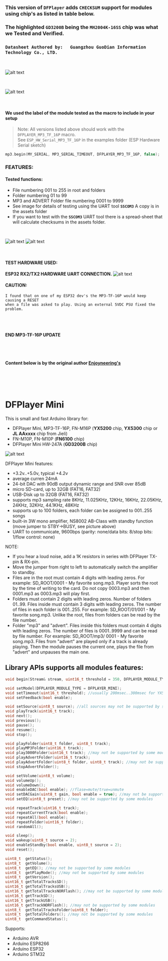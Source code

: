 ### This version of `DFPlayer` adds `CHECKSUM` support for modules using chip's as listed in table below.
### The highlighted `GD3200B` being the `MH2004K-16SS` chip was what we Tested and Verified.
### `Datasheet Authored by:` &nbsp;&nbsp;&nbsp;&nbsp; `Guangzhou GuoDian Information Technology Co., LTD.`

<br>

![alt text](https://github.com/macca448/DFPlayer/blob/main/images/supported_chips_chart.png)

<br>

![alt text](https://github.com/macca448/DFPlayer/blob/main/images/mh2024K_16SS.png)

<br>

#### We used the label of the module tested as the macro to include in your setup
> Note: All versions listed above should work with the `DFPLAYER_MP3_TF_16P` macro.
> <br>
> See `ESP_HW_Serial_MP3_TF_16P` in the examples folder (ESP Hardware Serial sketch)
```c++
mp3.begin(MY_SERIAL, MP3_SERIAL_TIMEOUT, DFPLAYER_MP3_TF_16P, false);
```
### FEATURES:
#### Tested functions:
* File numbering 001 to 255 in root and folders
* Folder numbering 01 to 99
* MP3 and ADVERT Folder file numbering 0001 to 9999
* See image for details of testing using the UART tool **`SSCOM3`** A copy is in the assets folder
* If you want to test with the **`SSCOM3`** UART tool there is a spread-sheet that will calculate checksums in the assets folder. 

<br>

![alt text](https://github.com/macca448/DFPlayer/blob/main/images/file_and_directory_tree_naming.png)
![alt text](https://github.com/macca448/DFPlayer/blob/main/images/SSCOM.jpg)

<br>


#### TEST HARDWARE USED: 
**ESP32 RX2/TX2 HARDWARE UART CONNECTION.**
![alt text](https://github.com/macca448/DFPlayer/blob/main/images/MP3_TF_16P_ESP_wiring.png)
<br>
#### CAUTION:

```
I found that on one of my ESP32 dev's the MP3-TF-16P would keep causing a RESET
when a file was asked to play. Using an external 5VDC PSU fixed the problem.
```

<br>
<br>

#### END MP3-TF-16P UPDATE
<br>
<br>

#### Content below is by the original author [Enjoyneering's](https://github.com/enjoyneering/DFPlayer)

<br>
<br>
<br>

# DFPlayer Mini
This is small and fast Arduino library for:
 - DFPlayer Mini, MP3-TF-16P, FN-M16P (**YX5200** chip, **YX5300** chip or **JL AAxxxx** chip from Jieli)
 - FN-M10P, FN-M10P (**FN6100** chip)
 - DFPlayer Mini HW-247A (**GD3200B** chip)

![alt text][dfplayer_mini_mod_image]

DFPlayer Mini features:
- +3.2v..+5.0v, typical +4.2v
- average curren 24mA
- 24-bit DAC with 90dB output dynamic range and SNR over 85dB
- micro SD-card, up to 32GB (FAT16, FAT32)
- USB-Disk up to 32GB (FAT16, FAT32)
- supports mp3 sampling rate 8KHz, 11.025KHz, 12KHz, 16KHz, 22.05KHz, 24KHz, 32KHz, 44.1KHz, 48KHz
- supports up to 100 folders, each folder can be assigned to 001..255 songs
- built-in 3W mono amplifier, NS8002 AB-Class with standby function (move jumper to STBY->BUSY, see picture above)
- UART to communicate, 9600bps (parity: none/data bits: 8/stop bits: 1/flow control: none)

NOTE:
- If you hear a loud noise, add a 1K resistors in series with DFPlayer TX-pin & RX-pin.
- Move the jumper from right to left to automatically switch the amplifier to standby.
- Files are in the root must contain 4 digits with leading zeros. For example: SD_ROOT/0001 - My favorite song.mp3. Player sorts the root by the time of writing to the card. Do not copy 0003.mp3 and then 0001.mp3 as 0003.mp3 will play first.
- Folders must contain 2 digits with leading zeros. Number of folders 01..99. Files inside must contain 3 digits with leading zeros. The number of files in each folder is 001..255. For example: SD_ROOT/01/001 - My favorite song.mp3. Unlike the root, files from folders can be read by the file number.
- Folder "mp3" and "advert". Files inside this folders must contain 4 digits with leading zeros. The number of files is 0001..9999 and can be read by file number. For example: SD_ROOT/mp3/ 0001 - My favorite song.mp3. Files from "advert" are played only if a track is already playing. Then the module pauses the current one, plays the file from "advert" and unpauses the main one.

## Library APIs supports all modules features:
```c++
void begin(Stream& stream, uint16_t threshold = 350, DFPLAYER_MODULE_TYPE = DFPLAYER_MINI, bool feedback = false, bool bootDelay = true);

void setModel(DFPLAYER_MODULE_TYPE = DFPLAYER_MINI);
void setTimeout(uint16_t threshold); //usually 200msec..300msec for YX5200/AAxxxx chip & 350msec..500msec for GD3200B/MH2024K chip
void setFeedback(bool enable);

void setSource(uint8_t source); //all sources may not be supported by some modules
void playTrack(uint16_t track);
void next();
void previous();
void pause();
void resume();
void stop();

void playFolder(uint8_t folder, uint8_t track);
void playMP3Folder(uint16_t track);
void play3000Folder(uint16_t track); //may not be supported by some modules
void playAdvertFolder(uint16_t track);
void playAdvertFolder(uint8_t folder, uint8_t track); //may not be supported by some modules
void stopAdvertFolder();

void setVolume(uint8_t volume);
void volumeUp();
void volumeDown();
void enableDAC(bool enable); //flase=mute/true=unmute
void setDACGain(uint8_t gain, bool enable = true); //may not be supported by some modules
void setEQ(uint8_t preset); //may not be supported by some modules

void repeatTrack(uint16_t track);
void repeatCurrentTrack(bool enable);
void repeatAll(bool enable);
void repeatFolder(uint16_t folder);
void randomAll();

void sleep();
void wakeup(uint8_t source = 2);
void enableStandby(bool enable, uint8_t source = 2);
void reset();

uint8_t  getStatus();
uint8_t  getVolume();
uint8_t  getEQ(); //may not be supported by some modules
uint8_t  getPlayMode(); //may not be supported by some modules
uint8_t  getVersion();
uint16_t getTotalTracksSD();
uint16_t getTotalTracksUSB();
uint16_t getTotalTracksNORFlash(); //may not be supported by some modules
uint16_t getTrackSD();
uint16_t getTrackUSB();
uint16_t getTrackNORFlash(); //may not be supported by some modules
uint8_t  getTotalTracksFolder(uint8_t folder);
uint8_t  getTotalFolders(); //may not be supported by some modules
uint8_t  getCommandStatus();
```

Supports:
- Arduino AVR
- Arduino ESP8266
- Arduino ESP32
- Arduino STM32


[license-badge]: https://img.shields.io/badge/License-GPLv3-blue.svg
[license]:       https://choosealicense.com/licenses/gpl-3.0/
[version]:       https://img.shields.io/badge/Version-3.0.0-green.svg
[stars]:         https://img.shields.io/github/stars/enjoyneering/DFPlayer.svg
[stargazers]:    https://github.com/enjoyneering/DFPlayer/stargazers
[hit-count]:     https://hits.seeyoufarm.com/api/count/incr/badge.svg?url=https%3A%2F%2Fgithub.com%2Fenjoyneering%2FDFPlayer%2Ftree%2Fmain&count_bg=%2379C83D&title_bg=%23555555&icon=&icon_color=%23E7E7E7&title=hits&edge_flat=false
[github-issues]: https://img.shields.io/github/issues/enjoyneering/DFPlayer.svg
[issues]:        https://github.com/enjoyneering/DFPlayer/issues/

[dfplayer_mini_mod_image]: https://github.com/enjoyneering/DFPlayer/blob/main/images/DFPlayer_Mini_Modification.jpg
